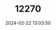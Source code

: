 ---
title: "12270"
category: "Lonchorhina aurita"
draft: false
date: 2024-02-22 13:03:50
languages:
  English: ["Common Sword-nosed Bat", "Tomes's Sword-nosed Bat"]
---